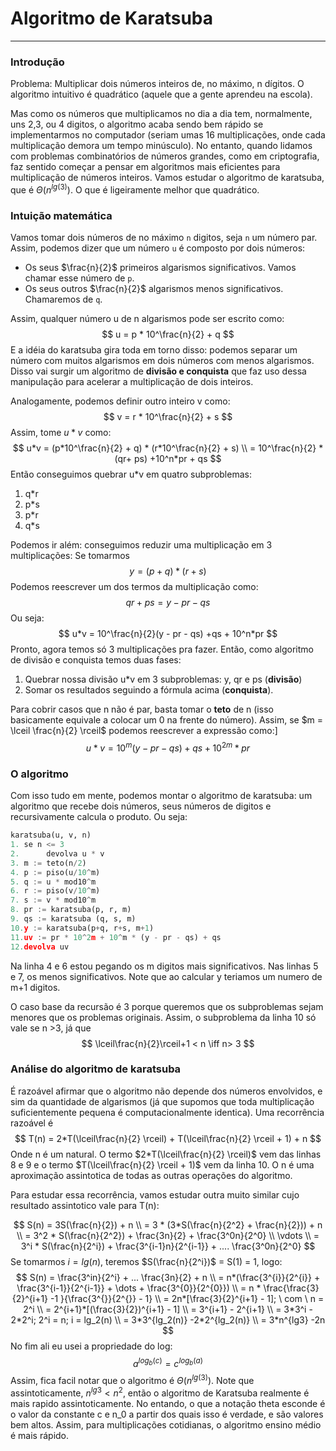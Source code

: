 # Algoritmo de Karatsuba

***

### Introdução

Problema: Multiplicar dois números inteiros de, no máximo, n dígitos. O algoritmo intuitivo é quadrático (aquele que a gente aprendeu na escola).

Mas como os números que multiplicamos no dia a dia tem, normalmente, uns 2,3, ou 4 digitos, o algoritmo acaba sendo bem rápido se implementarmos no computador (seriam umas 16 multiplicações, onde cada multiplicação demora um tempo minúsculo). No entanto, quando lidamos com problemas combinatórios de números grandes, como em criptografia, faz sentido começar a pensar em algoritmos mais eficientes para multiplicação de números inteiros. Vamos estudar o algoritmo de karatsuba, que é $\Theta(n^{lg(3)})$. O que é ligeiramente melhor que quadrático.

### Intuição matemática

Vamos tomar dois números de no máximo `n` digitos, seja `n` um número par. Assim, podemos dizer que um número `u` é composto por dois números:

* Os seus $\frac{n}{2}$ primeiros algarismos significativos. Vamos chamar esse número de `p`.
* Os seus outros $\frac{n}{2}$ algarismos menos significativos. Chamaremos de `q`.

Assim, qualquer número u de n algarismos pode ser escrito como:
$$
u = p * 10^\frac{n}{2} + q
$$
E a idéia do karatsuba gira toda em torno disso: podemos separar um número com muitos algarismos em dois números com menos algarismos. Disso vai surgir um algoritmo de **divisão e conquista** que faz uso dessa manipulação para acelerar a multiplicação de dois inteiros.

Analogamente, podemos definir outro inteiro v como:
$$
v = r * 10^\frac{n}{2} + s
$$
Assim, tome $u*v$ como:
$$
u*v = (p*10^\frac{n}{2} + q) * (r*10^\frac{n}{2} + s)
\\
= 10^\frac{n}{2} * (qr+ ps) +10^n*pr + qs
$$
Então conseguimos quebrar u*v em quatro subproblemas:

1. q*r
2. p*s
3. p*r
4. q*s

Podemos ir além: conseguimos reduzir uma multiplicação em 3 multiplicações: Se tomarmos
$$
y = (p+q)*(r+s)
$$
Podemos reescrever um dos termos da multiplicação como:
$$
qr + ps = y - pr - qs
$$
Ou seja:
$$
u*v = 10^\frac{n}{2}(y - pr - qs) +qs + 10^n*pr
$$
Pronto, agora temos só 3 multiplicações pra fazer. Então, como algoritmo de divisão e conquista temos duas fases:

1. Quebrar nossa divisão u*v em 3 subproblemas: y, qr e ps (**divisão**)
2. Somar os resultados seguindo a fórmula acima (**conquista**).

Para cobrir casos que n não é par, basta tomar o **teto** de n (isso basicamente equivale a colocar um 0 na frente do número). Assim, se $m = \lceil \frac{n}{2} \rceil$ podemos reescrever a expressão como:]
$$
u*v = 10^m(y - pr - qs) +qs + 10^{2m}*pr
$$

### O algoritmo

Com isso tudo em mente, podemos montar o algoritmo de karatsuba: um algoritmo que recebe dois números, seus números de digitos e recursivamente calcula o produto. Ou seja: 

```python
karatsuba(u, v, n)
1. se n <= 3
2. 		devolva u * v
3. m := teto(n/2)
4. p := piso(u/10^m)
5. q := u * mod10^m
6. r := piso(v/10^m)
7. s := v * mod10^m
8. pr := karatsuba(p, r, m)
9. qs := karatsuba (q, s, m)
10.y := karatsuba(p+q, r+s, m+1)
11.uv := pr * 10^2m + 10^m * (y - pr - qs) + qs
12.devolva uv
```

Na linha 4 e 6 estou pegando os m digitos mais significativos. Nas linhas 5 e 7, os menos significativos. Note que ao calcular y teriamos um numero de m+1 digitos.



O caso base da recursão é 3 porque queremos que os subproblemas sejam menores que os problemas originais. Assim, o subproblema da linha 10 só vale se n >3, já que
$$
\lceil\frac{n}{2}\rceil+1 < n \iff n> 3
$$

### Análise do algoritmo de karatsuba



É razoável afirmar que o algoritmo não depende dos números envolvidos, e sim da quantidade de algarismos (já que supomos que toda multiplicação suficientemente pequena é computacionalmente identica). Uma recorrência razoável é 
$$
T(n) = 2*T(\lceil\frac{n}{2} \rceil) + T(\lceil\frac{n}{2} \rceil + 1) + n
$$
Onde n é um natural. O termo $2*T(\lceil\frac{n}{2} \rceil)$ vem das linhas 8 e 9 e o termo $T(\lceil\frac{n}{2} \rceil + 1)$ vem da linha 10. O n é uma aproximação assintotica de todas as outras operações do algoritmo. 

Para estudar essa recorrência, vamos estudar outra muito similar cujo resultado assintotico vale para T(n):


$$
S(n) = 3S(\frac{n}{2}) + n
\\
= 3 * (3*S(\frac{n}{2^2} + \frac{n}{2})) + n
\\
 = 3^2 * S(\frac{n}{2^2}) + \frac{3n}{2} + \frac{3^0n}{2^0} 
 \\
 \vdots
 \\
 = 3^i * S(\frac{n}{2^i}) + \frac{3^{i-1}n}{2^{i-1}} + .... \frac{3^0n}{2^0}
$$
Se tomarmos $i = lg(n)$, teremos $S(\frac{n}{2^i})$ = S(1) = 1, logo:
$$
S(n) = \frac{3^in}{2^i} + ... \frac{3n}{2} + n
\\
= n*(\frac{3^{i}}{2^{i}} + \frac{3^{i-1}}{2^{i-1}} + \dots + \frac{3^{0}}{2^{0}})
\\
= n * \frac{\frac{3}{2}^{i+1} -1 }{\frac{3^{}}{2^{}} - 1}
\\
= 2n*[\frac{3}{2}^{i+1} - 1]; \ com \ n = 2^i
\\
= 2^{i+1}*[(\frac{3}{2})^{i+1} - 1]
\\
= 3^{i+1} - 2^{i+1}
\\
= 3*3^i - 2*2^i; 2^i = n; i = lg_2(n)
\\
= 3*3^{lg_2(n)} -2*2^{lg_2(n)}
\\
= 3*n^{lg3} -2n
$$
No fim ali eu usei a propriedade do log:
$$
a^{log_b(c)} = c^{log_b(a)}
$$
Assim, fica facil notar que o algoritmo é $\Theta(n^{lg(3)})$. Note que assintoticamente, $n^{lg3} < n^2$, então o  algoritmo de Karatsuba realmente é mais rapido assintoticamente. No entando, o que a notação theta esconde é o valor da constante c e n_0 a partir dos quais isso é verdade, e são valores bem altos. Assim, para multiplicações cotidianas, o algoritmo ensino médio é mais rápido.



